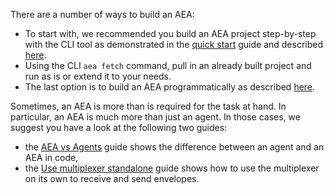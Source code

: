 There are a number of ways to build an AEA:
<ul>
	<li>To start with, we recommended you build an AEA project step-by-step with the CLI tool as demonstrated in the <a href="../quickstart/" target=_blank>quick start</a> guide and described <a href="../build-aea-step-by-step/" target=_blank>here</a>.
	<li>Using the CLI <code>aea fetch</code> command, pull in an already built project and run as is or extend it to your needs.</li>
	<li>The last option is to build an AEA programmatically as described <a href="../build-aea-programmatically/" target=_blank>here</a>.</li>
</ul>

Sometimes, an AEA is more than is required for the task at hand. In particular, an AEA is much more than just an agent. In those cases, we suggest you have a look at the following two guides:
<ul>
	<li> the <a href="../agent-vs-aea/" target=_blank>AEA vs Agents</a> guide shows the difference between an agent and an AEA in code,
	<li> the <a href="../multiplexer-standalone/" target=_blank>Use multiplexer standalone</a> guide shows how to use the multiplexer on its own to receive and send envelopes.
</ul>

<br />